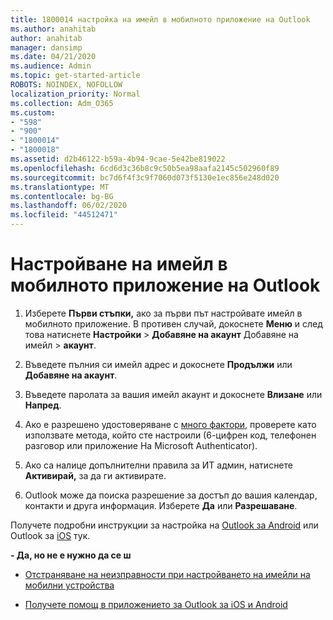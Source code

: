 ```yaml
---
title: 1800014 настройка на имейл в мобилното приложение на Outlook
ms.author: anahitab
author: anahitab
manager: dansimp
ms.date: 04/21/2020
ms.audience: Admin
ms.topic: get-started-article
ROBOTS: NOINDEX, NOFOLLOW
localization_priority: Normal
ms.collection: Adm_O365
ms.custom:
- "598"
- "900"
- "1800014"
- "1800018"
ms.assetid: d2b46122-b59a-4b94-9cae-5e42be819022
ms.openlocfilehash: 6cd6d3c36b8c9c50b5ea98aafa2145c502960f89
ms.sourcegitcommit: bc7d6f4f3c9f7060d073f5130e1ec856e248d020
ms.translationtype: MT
ms.contentlocale: bg-BG
ms.lasthandoff: 06/02/2020
ms.locfileid: "44512471"
---
```

# <a name="set-up-email-in-the-outlook-mobile-app"></a>Настройване на имейл в мобилното приложение на Outlook

1. Изберете **Първи стъпки,** ако за първи път настройвате имейл в мобилното приложение. В противен случай, докоснете **Меню** и след това натиснете **Настройки** \> **Добавяне на акаунт** Добавяне на имейл \> **акаунт**.

2. Въведете пълния си имейл адрес и докоснете **Продължи** или **Добавяне на акаунт**.

3. Въведете паролата за вашия имейл акаунт и докоснете **Влизане** или **Напред**.

4. Ако е разрешено удостоверяване с [много фактори,](https://docs.microsoft.com/microsoft-365/admin/security-and-compliance/set-up-multi-factor-authentication) проверете като използвате метода, който сте настроили (6-цифрен код, телефонен разговор или приложение На Microsoft Authenticator).

5. Ако са налице допълнителни правила за ИТ админ, натиснете **Активирай,** за да ги активирате.

6. Outlook може да поиска разрешение за достъп до вашия календар, контакти и друга информация. Изберете **Да** или **Разрешаване**.

Получете подробни инструкции за настройка на [Outlook за Android](https://support.office.com/article/886db551-8dfa-4fd5-b835-f8e532091872.aspx) или Outlook за [iOS](https://support.office.com/article/b2de2161-cc1d-49ef-9ef9-81acd1c8e234.aspx) тук.
  
 **- Да, но не е нужно да се ш**
  
- [Отстраняване на неизправности при настройването на имейли на мобилни устройства](https://support.office.com/article/a264ef01-9c88-48fb-9285-7017e4f31f02.aspx)

- [Получете помощ в приложението за Outlook за iOS и Android](https://support.office.com/article/218a22d1-9fa5-4889-b689-de1c63493243.aspx#ID0EAABAAA=Contact_Support)
